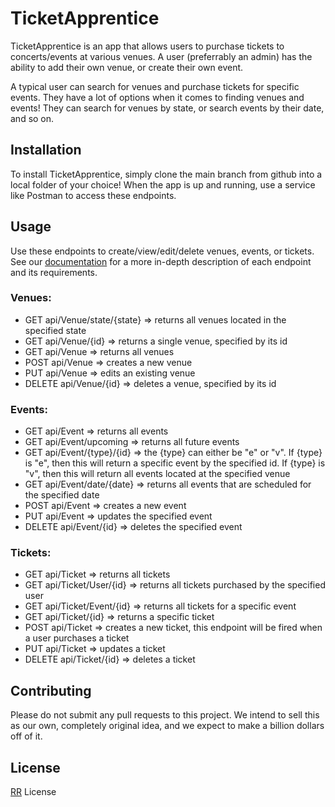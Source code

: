 # TicketApprentice

TicketApprentice is an app that allows users to purchase tickets to concerts/events at various venues. A user (preferrably an admin) has the ability to add their own venue, or create their own event.

A typical user can search for venues and purchase tickets for specific events. They have a lot of options when it comes to finding venues and events! They can search for venues by state, or search events by their date, and so on.

## Installation

To install TicketApprentice, simply clone the main branch from github into a local folder of your choice!
When the app is up and running, use a service like Postman to access these endpoints. 

## Usage

Use these endpoints to create/view/edit/delete venues, events, or tickets. See our [documentation](https://www.youtube.com/watch?v=iik25wqIuFo&ab_channel=Rickroll%2Cbutwithadifferentlink) for a more in-depth description of each endpoint and its requirements.

### Venues:
- GET api/Venue/state/{state} => returns all venues located in the specified state
- GET api/Venue/{id} => returns a single venue, specified by its id
- GET api/Venue => returns all venues
- POST api/Venue => creates a new venue
- PUT api/Venue => edits an existing venue
- DELETE api/Venue/{id} => deletes a venue, specified by its id

### Events:
- GET api/Event => returns all events
- GET api/Event/upcoming => returns all future events
- GET api/Event/{type}/{id} => the {type} can either be "e" or "v". If {type} is "e", then this will return a specific event by the specified id. If {type} is "v", then this will return all events located at the specified venue
- GET api/Event/date/{date} => returns all events that are scheduled for the specified date
- POST api/Event => creates a new event
- PUT api/Event => updates the specified event
- DELETE api/Event/{id} => deletes the specified event

### Tickets: 
- GET api/Ticket => returns all tickets
- GET api/Ticket/User/{id} => returns all tickets purchased by the specified user
- GET api/Ticket/Event/{id} => returns all tickets for a specific event
- GET api/Ticket/{id} => returns a specific ticket
- POST api/Ticket => creates a new ticket, this endpoint will be fired when a user purchases a ticket
- PUT api/Ticket => updates a ticket
- DELETE api/Ticket/{id} => deletes a ticket

## Contributing
Please do not submit any pull requests to this project. We intend to sell this as our own, completely original idea, and we expect to make a billion dollars off of it. 

## License
[RR](https://www.youtube.com/watch?v=iik25wqIuFo&ab_channel=Rickroll%2Cbutwithadifferentlink) License
